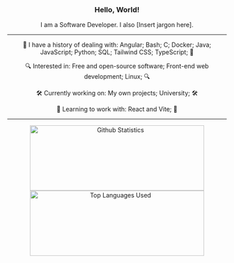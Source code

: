 <div align= "center">
<h3>Hello, World!</h3>
<p>I am a Software Developer. I also [Insert jargon here].</p>
<hr>
  <p>🧠 I have a history of dealing with: Angular; Bash; C; Docker; Java; JavaScript; Python; SQL; Tailwind CSS; TypeScript; 🧠</p>
  <p>🔍 Interested in: Free and open-source software; Front-end web development; Linux; 🔍</p>
  <p>🛠️ Currently working on: My own projects; University; 🛠️</p>
  <p>🌱 Learning to work with: React and Vite; 🌱</p>
<hr>
  <a>
    <img width="400" height="150" src="https://github-readme-stats.vercel.app/api?username=ComplexMonkeys&show_icons=true&include_all_commits=true&count_private=true&theme=transparent" alt="Github Statistics" />
  </a>
  <a>
    <img width="400" height="150" src="https://github-readme-stats.vercel.app/api/top-langs/?username=ComplexMonkeys&langs_count=6&layout=compact&count_private=true&theme=transparent" alt="Top Languages Used" />
  </a>
</div>
